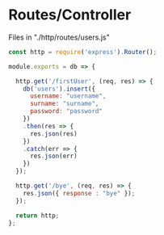 # Routes/Controller

Files in "./http/routes/users.js"

```javascript
const http = require('express').Router();

module.exports = db => {

  http.get('/firstUser', (req, res) => {
    db('users').insert({
      username: "username",
      surname: "surname",
      password: "password"
    })
    .then(res => {
      res.json(res)
    })
    .catch(err => {
      res.json(err)
    })
  });

  http.get('/bye', (req, res) => {
    res.json({ response : "bye" });
  });

  return http;
};
```


